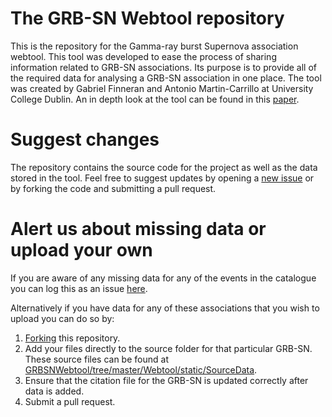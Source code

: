 # The GRB-SN Webtool repository
This is the repository for the Gamma-ray burst Supernova association webtool. This tool was developed to ease the process of sharing information related to GRB-SN associations. Its purpose is to provide all of the required data for analysing a GRB-SN association in one place. The tool was created by Gabriel Finneran and Antonio Martin-Carrillo at University College Dublin. An in depth look at the tool can be found in this [paper]().

# Suggest changes
The repository contains the source code for the project as well as the data stored in the tool. Feel free to suggest updates by opening a [new issue](https://github.com/GabrielF98/GRBSNWebtool/issues/new) or by forking the code and submitting a pull request.

# Alert us about missing data or upload your own
If you are aware of any missing data for any of the events in the catalogue you can log this as an issue [here](https://github.com/GabrielF98/GRBSNWebtool/issues/new?assignees=GabrielF98&labels=add+data&template=alert-us-about-missing-data.md&title=Missing+data+for+%3Cevent+name+here%3E). 


Alternatively if you have data for any of these associations that you wish to upload you can do so by:
1. [Forking](https://github.com/GabrielF98/GRBSNWebtool/fork) this repository. 
2. Add your files directly to the source folder for that particular GRB-SN. These source files can be found at [GRBSNWebtool/tree/master/Webtool/static/SourceData](https://github.com/GabrielF98/GRBSNWebtool/tree/master/Webtool/static/SourceData). 
3. Ensure that the citation file for the GRB-SN is updated correctly after data is added. 
4. Submit a pull request.
